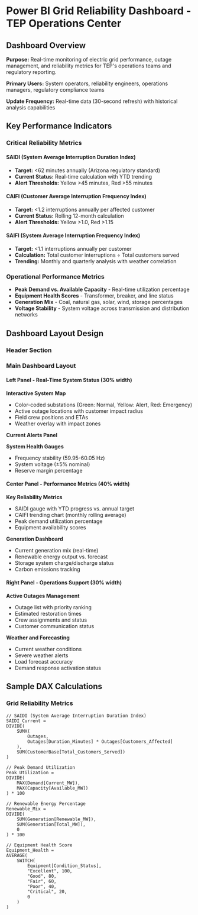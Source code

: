 # Power BI Grid Reliability Dashboard - TEP Operations Center

## Dashboard Overview

**Purpose:** Real-time monitoring of electric grid performance, outage management, and reliability metrics for TEP's operations teams and regulatory reporting.

**Primary Users:** System operators, reliability engineers, operations managers, regulatory compliance teams

**Update Frequency:** Real-time data (30-second refresh) with historical analysis capabilities

## Key Performance Indicators

### Critical Reliability Metrics

#### SAIDI (System Average Interruption Duration Index)
- **Target:** <62 minutes annually (Arizona regulatory standard)
- **Current Status:** Real-time calculation with YTD trending
- **Alert Thresholds:** Yellow >45 minutes, Red >55 minutes

#### CAIFI (Customer Average Interruption Frequency Index)  
- **Target:** <1.2 interruptions annually per affected customer
- **Current Status:** Rolling 12-month calculation
- **Alert Thresholds:** Yellow >1.0, Red >1.15

#### SAIFI (System Average Interruption Frequency Index)
- **Target:** <1.1 interruptions annually per customer
- **Calculation:** Total customer interruptions ÷ Total customers served
- **Trending:** Monthly and quarterly analysis with weather correlation

### Operational Performance Metrics
- **Peak Demand vs. Available Capacity** - Real-time utilization percentage
- **Equipment Health Scores** - Transformer, breaker, and line status
- **Generation Mix** - Coal, natural gas, solar, wind, storage percentages
- **Voltage Stability** - System voltage across transmission and distribution networks

## Dashboard Layout Design

### Header Section

### Main Dashboard Layout

#### Left Panel - Real-Time System Status (30% width)

**Interactive System Map**
- Color-coded substations (Green: Normal, Yellow: Alert, Red: Emergency)
- Active outage locations with customer impact radius
- Field crew positions and ETAs
- Weather overlay with impact zones

**Current Alerts Panel**

**System Health Gauges**
- Frequency stability (59.95-60.05 Hz)
- System voltage (±5% nominal)
- Reserve margin percentage

#### Center Panel - Performance Metrics (40% width)

**Key Reliability Metrics**
- SAIDI gauge with YTD progress vs. annual target
- CAIFI trending chart (monthly rolling average)
- Peak demand utilization percentage
- Equipment availability scores

**Generation Dashboard**
- Current generation mix (real-time)
- Renewable energy output vs. forecast
- Storage system charge/discharge status
- Carbon emissions tracking

#### Right Panel - Operations Support (30% width)

**Active Outages Management**
- Outage list with priority ranking
- Estimated restoration times
- Crew assignments and status
- Customer communication status

**Weather and Forecasting**
- Current weather conditions
- Severe weather alerts
- Load forecast accuracy
- Demand response activation status

## Sample DAX Calculations

### Grid Reliability Metrics
```dax
// SAIDI (System Average Interruption Duration Index)
SAIDI_Current = 
DIVIDE(
    SUMX(
        Outages,
        Outages[Duration_Minutes] * Outages[Customers_Affected]
    ),
    SUM(CustomerBase[Total_Customers_Served])
)

// Peak Demand Utilization
Peak_Utilization = 
DIVIDE(
    MAX(Demand[Current_MW]),
    MAX(Capacity[Available_MW])
) * 100

// Renewable Energy Percentage
Renewable_Mix = 
DIVIDE(
    SUM(Generation[Renewable_MW]),
    SUM(Generation[Total_MW]),
    0
) * 100

// Equipment Health Score
Equipment_Health = 
AVERAGE(
    SWITCH(
        Equipment[Condition_Status],
        "Excellent", 100,
        "Good", 80,
        "Fair", 60,
        "Poor", 40,
        "Critical", 20,
        0
    )
)

